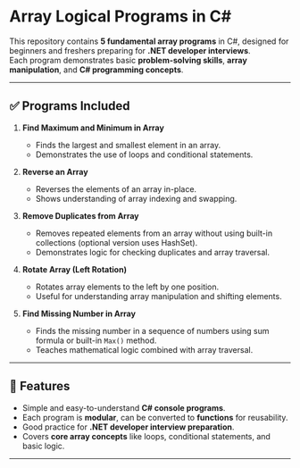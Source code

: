 # Array Logical Programs in C#

This repository contains **5 fundamental array programs** in C#, designed for beginners and freshers preparing for **.NET developer interviews**.  
Each program demonstrates basic **problem-solving skills**, **array manipulation**, and **C# programming concepts**.

---

## ✅ Programs Included

1. **Find Maximum and Minimum in Array**
   - Finds the largest and smallest element in an array.
   - Demonstrates the use of loops and conditional statements.

2. **Reverse an Array**
   - Reverses the elements of an array in-place.
   - Shows understanding of array indexing and swapping.

3. **Remove Duplicates from Array**
   - Removes repeated elements from an array without using built-in collections (optional version uses HashSet).
   - Demonstrates logic for checking duplicates and array traversal.

4. **Rotate Array (Left Rotation)**
   - Rotates array elements to the left by one position.
   - Useful for understanding array manipulation and shifting elements.

5. **Find Missing Number in Array**
   - Finds the missing number in a sequence of numbers using sum formula or built-in `Max()` method.
   - Teaches mathematical logic combined with array traversal.

---

## 📌 Features

- Simple and easy-to-understand **C# console programs**.
- Each program is **modular**, can be converted to **functions** for reusability.
- Good practice for **.NET developer interview preparation**.
- Covers **core array concepts** like loops, conditional statements, and basic logic.

---

